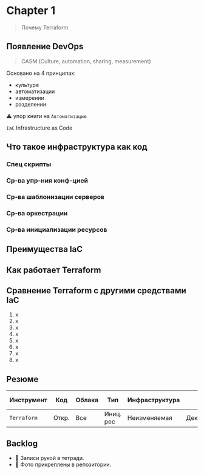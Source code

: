 # Chapter 1

> Почему Terraform

## Появление DevOps

> CASM (Culture, automation, sharing, measurement)

Основано на 4 принципах:

- культуре
- автоматизации
- измерении
- разделении

:warning: упор книги на `Автоматизацию`

`IaC` Infrastructure as Code

## Что такое инфраструктура как код

### Спец скрипты

### Ср-ва упр-ния конф-цией

### Ср-ва шаблонизации серверов

### Ср-ва оркестрации

### Ср-ва инициализации ресурсов

## Преимущества IaC

## Как работает Terraform

## Сравнение Terraform с другими средствами IaC

1. x
2. x
3. x
4. x
5. x
6. x
7. x
8. x

## Резюме

|Инструмент|Код|Облака|Тип|Инфраструктура|Язык|Агент|Вед. сервер|Сообщ-во|Зрелость|
|-|-|-|-|-|-|-|-|-|-|
| `Terraform` |Откр.|Все|Иниц. рес|Неизменяемая|Декларативн|Нет|Нет|Огромное|Низкая|

## Backlog

- :scroll: Записи рукой в тетради.
- :tea: Фото прикреплены в репозитории.
